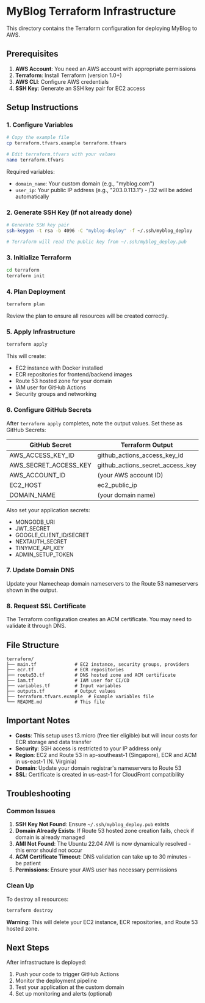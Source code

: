 # MyBlog Terraform Infrastructure

This directory contains the Terraform configuration for deploying MyBlog to AWS.

## Prerequisites

1. **AWS Account**: You need an AWS account with appropriate permissions
2. **Terraform**: Install Terraform (version 1.0+)
3. **AWS CLI**: Configure AWS credentials
4. **SSH Key**: Generate an SSH key pair for EC2 access

## Setup Instructions

### 1. Configure Variables

```bash
# Copy the example file
cp terraform.tfvars.example terraform.tfvars

# Edit terraform.tfvars with your values
nano terraform.tfvars
```

Required variables:

- `domain_name`: Your custom domain (e.g., "myblog.com")
- `user_ip`: Your public IP address (e.g., "203.0.113.1") - /32 will be added automatically

### 2. Generate SSH Key (if not already done)

```bash
# Generate SSH key pair
ssh-keygen -t rsa -b 4096 -C "myblog-deploy" -f ~/.ssh/myblog_deploy

# Terraform will read the public key from ~/.ssh/myblog_deploy.pub
```

### 3. Initialize Terraform

```bash
cd terraform
terraform init
```

### 4. Plan Deployment

```bash
terraform plan
```

Review the plan to ensure all resources will be created correctly.

### 5. Apply Infrastructure

```bash
terraform apply
```

This will create:

- EC2 instance with Docker installed
- ECR repositories for frontend/backend images
- Route 53 hosted zone for your domain
- IAM user for GitHub Actions
- Security groups and networking

### 6. Configure GitHub Secrets

After `terraform apply` completes, note the output values. Set these as GitHub Secrets:

| GitHub Secret         | Terraform Output                 |
| --------------------- | -------------------------------- |
| AWS_ACCESS_KEY_ID     | github_actions_access_key_id     |
| AWS_SECRET_ACCESS_KEY | github_actions_secret_access_key |
| AWS_ACCOUNT_ID        | (your AWS account ID)            |
| EC2_HOST              | ec2_public_ip                    |
| DOMAIN_NAME           | (your domain name)               |

Also set your application secrets:

- MONGODB_URI
- JWT_SECRET
- GOOGLE_CLIENT_ID/SECRET
- NEXTAUTH_SECRET
- TINYMCE_API_KEY
- ADMIN_SETUP_TOKEN

### 7. Update Domain DNS

Update your Namecheap domain nameservers to the Route 53 nameservers shown in the output.

### 8. Request SSL Certificate

The Terraform configuration creates an ACM certificate. You may need to validate it through DNS.

## File Structure

```
terraform/
├── main.tf              # EC2 instance, security groups, providers
├── ecr.tf               # ECR repositories
├── route53.tf           # DNS hosted zone and ACM certificate
├── iam.tf               # IAM user for CI/CD
├── variables.tf         # Input variables
├── outputs.tf           # Output values
├── terraform.tfvars.example  # Example variables file
└── README.md            # This file
```

## Important Notes

- **Costs**: This setup uses t3.micro (free tier eligible) but will incur costs for ECR storage and data transfer
- **Security**: SSH access is restricted to your IP address only
- **Region**: EC2 and Route 53 in ap-southeast-1 (Singapore), ECR and ACM in us-east-1 (N. Virginia)
- **Domain**: Update your domain registrar's nameservers to Route 53
- **SSL**: Certificate is created in us-east-1 for CloudFront compatibility

## Troubleshooting

### Common Issues

1. **SSH Key Not Found**: Ensure `~/.ssh/myblog_deploy.pub` exists
2. **Domain Already Exists**: If Route 53 hosted zone creation fails, check if domain is already managed
3. **AMI Not Found**: The Ubuntu 22.04 AMI is now dynamically resolved - this error should not occur
4. **ACM Certificate Timeout**: DNS validation can take up to 30 minutes - be patient
5. **Permissions**: Ensure your AWS user has necessary permissions

### Clean Up

To destroy all resources:

```bash
terraform destroy
```

**Warning**: This will delete your EC2 instance, ECR repositories, and Route 53 hosted zone.

## Next Steps

After infrastructure is deployed:

1. Push your code to trigger GitHub Actions
2. Monitor the deployment pipeline
3. Test your application at the custom domain
4. Set up monitoring and alerts (optional)
